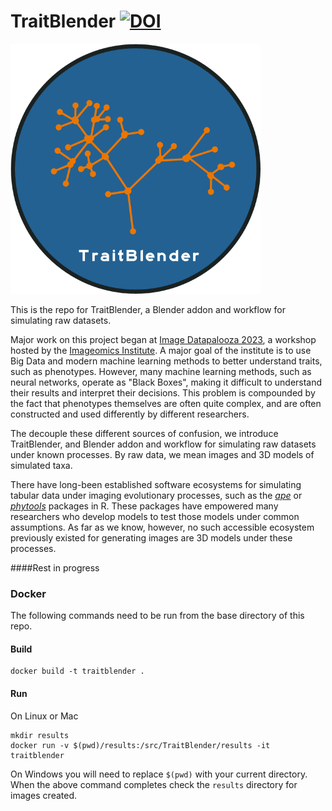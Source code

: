 # TraitBlender [![DOI](https://zenodo.org/badge/DOI/10.5281/zenodo.14804368.svg)](https://doi.org/10.5281/zenodo.14804368)

<img src="imgs/logo.png" width="400" height="400">

<p>
  This is the repo for TraitBlender, a Blender addon and workflow for simulating raw datasets. 
</p>

<p>
  Major work on this project began at <a href="https://github.com/Imageomics/Image-Datapalooza-2023/" target="_blank">Image Datapalooza 2023</a>, a workshop hosted by the 
  <a href="https://imageomics.osu.edu/" target="_blank">Imageomics Institute</a>. A major goal of the institute is to use Big Data and modern machine learning methods to better understand traits, such as phenotypes. However, many machine learning methods, such as neural networks, operate as "Black Boxes", making it difficult to understand 
  their results and interpret their decisions. This problem is compounded by the fact that phenotypes themselves are often quite complex, and are often constructed and used
  differently by different researchers.
</p>
<p>
  The decouple these different sources of confusion, we introduce TraitBlender, and Blender addon and workflow for simulating raw datasets under known processes. By raw 
  data, we mean images and 3D models of simulated taxa. 
</p>
<p>
  There have long-been established software ecosystems for simulating tabular data under imaging evolutionary processes, such as the <a href="https://cran.r-project.org/web/packages/ape/index.html"><i>ape</i></a> or <a href="https://cran.r-project.org/web/packages/phytools/index.html"><i>phytools</i></a> packages in R. These
  packages have empowered many researchers who develop models to test those models under common assumptions. As far as we know, however, no such accessible 
  ecosystem previously existed for generating images are 3D models under these processes.
</p>

####Rest in progress


### Docker
The following commands need to be run from the base directory of this repo.

#### Build
```
docker build -t traitblender .
```

#### Run
On Linux or Mac
```
mkdir results
docker run -v $(pwd)/results:/src/TraitBlender/results -it traitblender
```
On Windows you will need to replace `$(pwd)` with your current directory.
When the above command completes check the `results` directory for images created.

